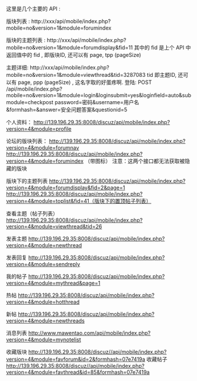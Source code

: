 这里是几个主要的 API :

版块列表 : http://xxx/api/mobile/index.php?mobile=no&version=1&module=forumindex

版块的主题列表 : http://xxx/api/mobile/index.php?mobile=no&version=1&module=forumdisplay&fid=11  其中的 fid 是上个 API 中返回值中的 fid , 即版块ID, 还可以有 page, tpp (pageSize)

主题详细: http://xxx/api/mobile/index.php?mobile=no&version=1&module=viewthread&tid=3287083 tid 即主题ID, 还可以有 page, ppp (pageSize) , 这名字取的好蛋疼啊.
登陆:  POST /api/mobile/index.php?mobile=no&version=1&module=login&loginsubmit=yes&loginfield=auto&submodule=checkpost
password=密码&username=用户名&formhash=&answer=安全问题答案&questionid=5




个人资料：
http://139.196.29.35:8008/discuz/api/mobile/index.php?version=4&module=profile

论坛的版块列表：
http://139.196.29.35:8008/discuz/api/mobile/index.php?version=4&module=forumnav
http://139.196.29.35:8008/discuz/api/mobile/index.php?version=4&module=forumindex （带图标）
注意：这两个接口都无法获取被隐藏的版块

版块下的主题列表
http://139.196.29.35:8008/discuz/api/mobile/index.php?version=4&module=forumdisplay&fid=2&page=1
http://139.196.29.35:8008/discuz/api/mobile/index.php?version=4&module=toplist&fid=41（版块下的置顶帖子列表）

查看主题（帖子列表）
http://139.196.29.35:8008/discuz/api/mobile/index.php?version=4&module=viewthread&tid=26

发表主题
http://139.196.29.35:8008/discuz/api/mobile/index.php?version=4&module=newthread

发表回复
http://139.196.29.35:8008/discuz/api/mobile/index.php?version=4&module=sendreply

我的帖子
http://139.196.29.35:8008/discuz/api/mobile/index.php?version=4&module=mythread&page=1

热帖
http://139.196.29.35:8008/discuz/api/mobile/index.php?version=4&module=hotthread

新帖
http://139.196.29.35:8008/discuz/api/mobile/index.php?version=4&module=newthreads

消息列表
http://www.mawentao.com/api/mobile/index.php?version=4&module=mynotelist

收藏版块
http://139.196.29.35:8008/discuz//api/mobile/index.php?version=4&module=favforum&id=2&formhash=07e7419a
收藏帖子
http://139.196.29.35:8008/discuz//api/mobile/index.php?version=4&module=favthread&id=85&formhash=07e7419a